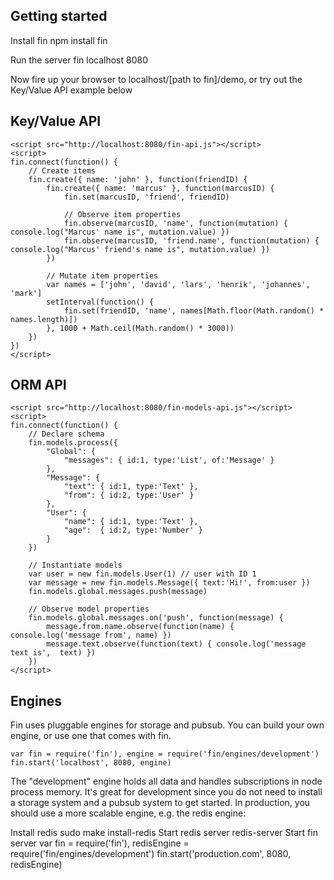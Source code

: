 Getting started
---------------
Install fin
	npm install fin

Run the server
	fin localhost 8080

Now fire up your browser to localhost/[path to fin]/demo, or try out the Key/Value API example below

Key/Value API
-------------
	<script src="http://localhost:8080/fin-api.js"></script>
	<script>
	fin.connect(function() {
		// Create items
		fin.create({ name: 'john' }, function(friendID) {
			fin.create({ name: 'marcus' }, function(marcusID) {
				fin.set(marcusID, 'friend', friendID)

				// Observe item properties
				fin.observe(marcusID, 'name', function(mutation) { console.log("Marcus' name is", mutation.value) })
				fin.observe(marcusID, 'friend.name', function(mutation) { console.log("Marcus' friend's name is", mutation.value) })
			})

			// Mutate item properties
			var names = ['john', 'david', 'lars', 'henrik', 'johannes', 'mark']
			setInterval(function() {
				fin.set(friendID, 'name', names[Math.floor(Math.random() * names.length)])
			}, 1000 + Math.ceil(Math.random() * 3000))
		})
	})
	</script>

ORM API
-------
	<script src="http://localhost:8080/fin-models-api.js"></script>
	<script>
	fin.connect(function() {
		// Declare schema
		fin.models.process({
			"Global": {
				"messages": { id:1, type:'List', of:'Message' }
			},
			"Message": {
				"text": { id:1, type:'Text' },
				"from": { id:2, type:'User' }
			},
			"User": {
				"name": { id:1, type:'Text' },
				"age":  { id:2, type:'Number' }
			}
		})

		// Instantiate models
		var user = new fin.models.User(1) // user with ID 1
		var message = new fin.models.Message({ text:'Hi!', from:user })
		fin.models.global.messages.push(message)
		
		// Observe model properties
		fin.models.global.messages.on('push', function(message) {
			message.from.name.observe(function(name) { console.log('message from', name) })
			message.text.observe(function(text) { console.log('message text is',  text) })
		})
	</script>

Engines
-------
Fin uses pluggable engines for storage and pubsub. You can build your own engine, or use one that comes with fin.
	
	var fin = require('fin'), engine = require('fin/engines/development')
	fin.start('localhost', 8080, engine)

The "development" engine holds all data and handles subscriptions in node process memory. It's great for development since you do not need to install a storage system and a pubsub system to get started. In production, you should use a more scalable engine, e.g. the redis engine:

Install redis
	sudo make install-redis
Start redis server
	redis-server
Start fin server
	var fin = require('fin'), redisEngine = require('fin/engines/development')
	fin.start('production.com', 8080, redisEngine)
